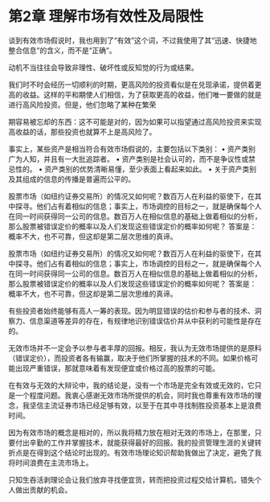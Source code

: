 # 第2章 理解市场有效性及局限性

谈到有效市场假说时，我也用到了“有效”这个词，不过我使用了其“迅速、快捷地整合信息”的含义，而不是“正确”。

动机不当往往会导致非理性、破坏性或反知觉的行为或结果。

我们时不时会经历一切顺利的时期，更高风险的投资看似是在兑现承诺，提供着更高的收益。这样的平和期使人们相信，为了获取更高的收益，他们唯一要做的就是进行高风险投资。但是，他们忽略了某种在繁荣

期容易被忘却的东西：这不可能是对的，因为如果可以指望通过高风险投资来实现高收益的话，那些投资也就算不上是高风险了。

事实上，某些资产是相当符合有效市场假说的，主要包括以下类别： • 资产类别广为人知，并且有一大批追踪者。 • 资产类别是社会认可的，而不是争议性或禁忌性的。 • 资产类别的优势清晰易懂，至少表面上看起来如此。 • 关于资产类别及其组成的信息的传播是普遍而公平的。

股票市场（如纽约证券交易所）的情况又如何呢？数百万人在利益的驱使下，在其中探寻。他们占有着相似的信息；事实上，市场调控的目标之一，就是确保每个人在同一时间获得同一公司的信息。数百万人在相似信息的基础上做着相似的分析，那么股票被错误定价的概率以及人们发现这些错误定价的概率如何呢？ 答案是：概率不大，也不可靠，但这却是第二层次思维的真谛。

股票市场（如纽约证券交易所）的情况又如何呢？数百万人在利益的驱使下，在其中探寻。他们占有着相似的信息；事实上，市场调控的目标之一，就是确保每个人在同一时间获得同一公司的信息。数百万人在相似信息的基础上做着相似的分析，那么股票被错误定价的概率以及人们发现这些错误定价的概率如何呢？ 答案是：概率不大，也不可靠，但这却是第二层次思维的真谛。

有些投资者始终能够有高人一筹的表现。因为明显错误的估价和参与者的技术、洞察力、信息渠道等差异的存在，有规律地识别错误估价并从中获利的可能性是存在的。

无效市场并不一定会予以参与者丰厚的回报。相反，我认为无效市场提供的是原料（错误定价），而投资者各有输赢，取决于他们所掌握的技术的不同。如果价格可能出现严重错误，那就意味着有发现便宜或价格过高的股票的可能。

在有效与无效的大辩论中，我的结论是，没有一个市场是完全有效或无效的，它只是一个程度问题。我衷心感谢无效市场所提供的机会，同时我也尊重有效市场的理念，我坚信主流证券市场已经足够有效，以至于在其中寻找制胜投资基本上是浪费时间。

因为有效市场的概念是相对的，所以我将精力放在相对无效的市场上，在那里，只要付出辛勤的工作并掌握技术，就能获得最好的回报。我的投资管理生涯的关键转折点是在得到这个结论时出现的。有效市场理论知识帮助我做出了决定，避免了我将时间浪费在主流市场上。

只知生吞活剥理论会让我们放弃寻找便宜货，转而把投资过程交给计算机，错失个人做出贡献的机会。

